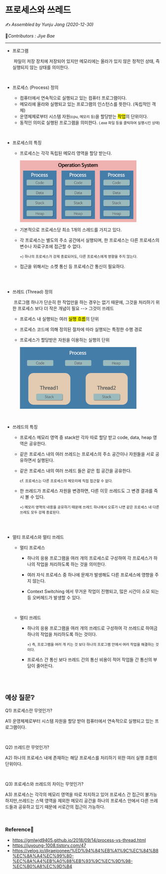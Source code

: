 # 프로세스와 쓰레드

:writing_hand: *Assembled by Yunju Jang (2020-12-30)* 

🤝*Contributors : Jiye Bae*

<hr>

- 프로그램

  ​	파일이 저장 장치에 저장되어 있지만 메모리에는 올라가 있지 않은 정적인 상태, 즉 실행되지 않는 상태를 의미한다.

  <br/>

- 프로세스 (Process) 정의

  - 컴퓨터에서 연속적으로 실행되고 있는 컴퓨터 프로그램이다.
  - 메모리에 올라와 실행되고 있는 프로그램의 인스턴스를 뜻한다. (독립적인 객체)
  - 운영체제로부터 시스템 자원<small>(cpu, 메모리 등)</small>을 할당받는 <mark>작업</mark>의 단위이다.
  - 동적인 의미로 실행된 프로그램을 의미한다. <small>(.exe 파일 등을 클릭하여 실행시킨 상태)</small>

<br/>

- 프로세스의 특징

  - 프로세스는 각각 독립된 메모리 영역을 할당 받는다.

    <img src="resources/process.png" height="200px" align="center">

  - 기본적으로 프로세스당 최소 1개의 스레드를 가지고 있다.

  - 각 프로세스는 별도의 주소 공간에서 실행되며, 한 프로세스는 다른 프로세스의 변수나 자료구조에 접근할 수 없다. 

    <small>+) 하나의 프로세스가 강제 종료되어도, 다른 프로세스에게 영향을 주지 않는다.</small>

  - 접근을 위해서는 소켓 통신 등 프로세스간 통신이 필요하다.

  <br/>

  <br/>

- 쓰레드 (Thread) 정의

  ​	프로그램 하나가 단순히 한 작업만을 하는 경우는 없기 때문에, 그것을 처리하기 위한 프로세스 보다 더 작은 개념이 필요 --> 그것이 쓰레드

  - 프로세스 내 실행되는 여러 <mark>실행 흐름</mark>의 단위
    
  - 프로세스 코드에 의해 정의된 절차에 따라 실행되는 특정한 수행 경로
    
  - 프로세스가 할당받은 자원을 이용하는 실행의 단위
    
    <img src="resources/thread.png" height="200px" align="center">

  <br/>

  <br/>

- 쓰레드의 특징

  - 프로세스 메모리 영역 중  stack만 각자 따로 할당 받고 code, data, heap 영역은 공유한다.

  - 같은 프로세스 내의 여러 쓰레드는 프로세스의 주소 공간이나 자원들을 서로 공유하면서 실행된다.

  - 같은 프로세스 내의 여러 쓰레드 들은 같은 힙 공간을 공유한다. 

    <small> cf. 프로세스는 다른 프로세스의 메모리에 직접 접근할 수 없다.</small>

  - 한 쓰레드가 프로세스 자원을 변경하면, 다른 이웃 쓰레드도 그 변경 결과를 즉시 볼 수 있다.

    <small>+)  메모리 영역의 내용을 공유하기 때문에 쓰레드 하나에서 오류가 나면 같은 프로세스 내 다른 쓰레도 모두 강제 종료된다.</small>

    <br/>
    
    <br/>

- 멀티 프로세스와 멀티 쓰레드

  - 멀티 프로세스

    - 하나의 응용 프로그램을 여러 개의 프로세스로 구성하여 각 프로세스가 하나의 작업을 처리하도록 하는 것을 의미한다.

    - 여러 자식 프로세스 중 하나에 문제가 발생해도 다른 프로세스에 영향을 주지 않는다.

    - Context Switching 에서 무거운 작업이 진행되고, 많은 시간이 소모 되는 등 오버헤드가 발생할 수 있다.

      <br/>

  - 멀티 쓰레드

    - 하나의 응용 프로그램을 여러 개의 쓰레드로 구성하여 각 쓰레드로 하여금 하나의 작업을 처리하도록 하는 것이다.

      <small>+) 즉, 프로그램을 여러 개 키는 것 보다 하나의 프로그램 안에서 여러 작업을 해결하는 것이다.</small>

    - 프로세스 간 통신 보다 쓰레드 간의 통신 비용이 적어 작업들 간 통신의 부담이 줄어든다.

<br/>

<br/>

## 예상 질문❔

Q1) 프로세스란 무엇인가?

A1) 운영체제로부터 시스템 자원을 할당 받아 컴퓨터에서 연속적으로 실행되고 있는 프로그램이다.

<br/>

Q2) 쓰레드란 무엇인가?

A2) 하나의 프로세스 내에 존재하는 해당 프로세스를 처리하기 위한 여러 실행 흐름의 단위이다.

<br/>

Q3) 프로세스와 쓰레드의 차이는 무엇인가?

A3) 프로세스는 각각의 메모리 영역을 따로 차지하고 있어 프로세스 간 접근이 불가능하지만,쓰레드는 스택 영역을 제외한 메모리 공간을 하나의 프로세스 안에서 다른 쓰레드들과 공유하고 있기 때문에 서로간의 접근이 가능하다.

<br/>

### Reference📖

- https://gmlwjd9405.github.io/2018/09/14/process-vs-thread.html
- https://juyoung-1008.tistory.com/47
- https://velog.io/@raejoonee/%ED%94%84%EB%A1%9C%EC%84%B8%EC%8A%A4%EC%99%80-%EC%8A%A4%EB%A0%88%EB%93%9C%EC%9D%98-%EC%B0%A8%EC%9D%B4
